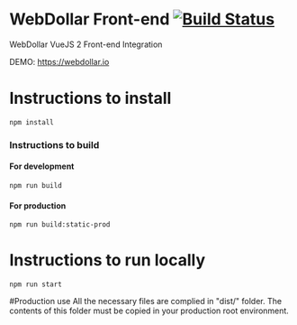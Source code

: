 # WebDollar Front-end [![Build Status](https://travis-ci.org/WebDollar/vue-Frontend.svg?branch=master)](https://travis-ci.org/WebDollar/vue-Frontend)

WebDollar VueJS 2 Front-end Integration

DEMO: https://webdollar.io

# Instructions to install

`npm install`

### Instructions to build
#### For development
`npm run build`

#### For production
`npm run build:static-prod`


# Instructions to run locally
`npm run start`

#Production use
All the necessary files are complied in "dist/" folder. The contents of this folder must be copied in your production root environment.
